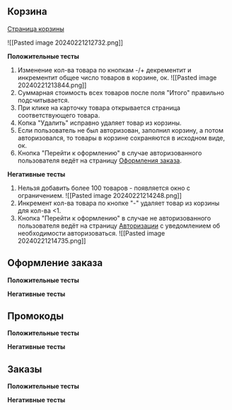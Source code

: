 ## Корзина

[Страница корзины](https://zuzu-market.ru/cart)

![[Pasted image 20240221212732.png]]

**Положительные тесты**
1. Изменение кол-ва товара по кнопкам -/+ декрементит и инкрементит  общее число товаров в корзине, ок.
![[Pasted image 20240221213844.png]]
3. Суммарная стоимость всех товаров после поля "Итого" правильно подсчитывается.
4. При клике на карточку товара открывается страница соответствующего товара.
5. Копка "Удалить" исправно удаляет товар из корзины.
6. Если пользователь не был авторизован, заполнил корзину, а потом авторизовался, то товары в корзине сохраняются в исходном виде, ок.
7. Кнопка "Перейти к оформлению" в случае авторизованного пользователя ведёт на страницу [Оформления заказа](https://zuzu-market.ru/order).

**Негативные тесты**
1. Нельзя добавить более 100 товаров - появляется окно с ограничением.
![[Pasted image 20240221214248.png]]
2. Инкремент кол-ва товара по кнопке "-" удаляет товар из корзины для кол-ва <1.
3. Кнопка "Перейти к оформлению" в случае не авторизованного пользователя ведёт на страницу [Авторизации](https://zuzu-market.ru/login) с уведомлением об необходимости авторизоваться.
![[Pasted image 20240221214735.png]]
## Оформление заказа

**Положительные тесты**


**Негативные тесты**


## Промокоды

**Положительные тесты**


**Негативные тесты**


## Заказы

**Положительные тесты**


**Негативные тесты**

